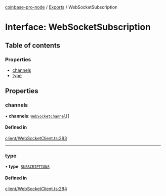 [coinbase-pro-node](../README.md) / [Exports](../modules.md) / WebSocketSubscription

# Interface: WebSocketSubscription

## Table of contents

### Properties

- [channels](WebSocketSubscription.md#channels)
- [type](WebSocketSubscription.md#type)

## Properties

### channels

• **channels**: [`WebSocketChannel`](WebSocketChannel.md)[]

#### Defined in

[client/WebSocketClient.ts:283](https://github.com/bennycode/coinbase-pro-node/blob/7770f03/src/client/WebSocketClient.ts#L283)

---

### type

• **type**: [`SUBSCRIPTIONS`](../enums/WebSocketResponseType.md#subscriptions)

#### Defined in

[client/WebSocketClient.ts:284](https://github.com/bennycode/coinbase-pro-node/blob/7770f03/src/client/WebSocketClient.ts#L284)
